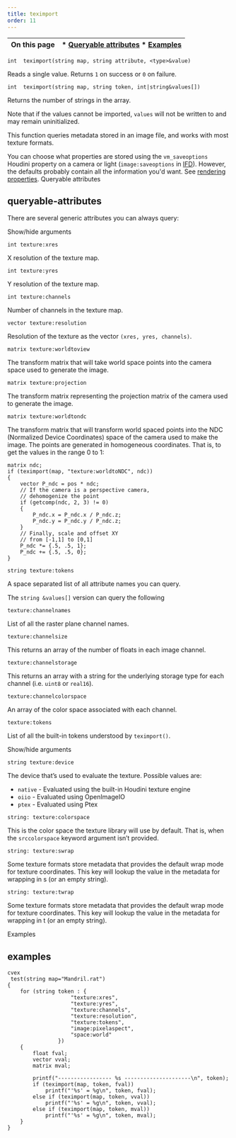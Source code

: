 ```yaml
---
title: teximport
order: 11
---
```

| On this page | * [Queryable attributes](#queryable-attributes) * [Examples](#examples) |
| --- | --- |

`int  teximport(string map, string attribute, <type>&value)`

Reads a single value. Returns `1` on success or `0` on failure.

`int  teximport(string map, string token, int|string&values[])`

Returns the number of strings in the array.

Note that if the values cannot be imported, `values` will not be written to and may remain uninitialized.

This function queries metadata stored in an image file, and works with most texture formats.

You can choose what properties are stored using the `vm_saveoptions`
Houdini property on a camera or light
(`image:saveoptions` in [IFD](../../render/ifd.html)).
However, the defaults probably contain all the information you'd want.
See [rendering properties](../../props/index.html "Properties let you set up flexible and powerful hierarchies of rendering, shading, lighting, and camera parameters.").
Queryable attributes

## queryable-attributes

There are several generic attributes you can always query:

Show/hide arguments

`int texture:xres`

X resolution of the texture map.

`int texture:yres`

Y resolution of the texture map.

`int texture:channels`

Number of channels in the texture map.

`vector texture:resolution`

Resolution of the texture as the vector `(xres, yres, channels)`.

`matrix texture:worldtoview`

The transform matrix that will take world space points into the camera
space used to generate the image.

`matrix texture:projection`

The transform matrix representing the projection matrix of the camera
used to generate the image.

`matrix texture:worldtondc`

The transform matrix that will transform world spaced points into the NDC (Normalized Device Coordinates) space of the camera used to make the image. The points are generated in homogeneous coordinates. That is, to get the values in the range 0 to 1:

```vex
matrix ndc;
if (teximport(map, "texture:worldtoNDC", ndc))
{
    vector P_ndc = pos * ndc;
    // If the camera is a perspective camera,
    // dehomogenize the point
    if (getcomp(ndc, 2, 3) != 0)
    {
        P_ndc.x = P_ndc.x / P_ndc.z;
        P_ndc.y = P_ndc.y / P_ndc.z;
    }
    // Finally, scale and offset XY
    // from [-1,1] to [0,1]
    P_ndc *= {.5, .5, 1};
    P_ndc += {.5, .5, 0};
}

```

`string texture:tokens`

A space separated list of all attribute names you can query.

The `string &values[]` version can query the following

`texture:channelnames`

List of all the raster plane channel names.

`texture:channelsize`

This returns an array of the number of floats in each image channel.

`texture:channelstorage`

This returns an array with a string for the underlying storage type for
each channel (i.e. `uint8` or `real16`).

`texture:channelcolorspace`

An array of the color space associated with each channel.

`texture:tokens`

List of all the built-in tokens understood by `teximport()`.

Show/hide arguments

`string texture:device`

The device that’s used to evaluate the texture. Possible values are:

- `native` - Evaluated using the built-in Houdini texture engine
- `oiio` - Evaluated using OpenImageIO
- `ptex` - Evaluated using Ptex

`string: texture:colorspace`

This is the color space the texture library will use by default. That is, when the `srccolorspace` keyword argument isn’t provided.

`string: texture:swrap`

Some texture formats store metadata that provides the default wrap mode for texture coordinates. This key will lookup the value in the metadata for wrapping in s (or an empty string).

`string: texture:twrap`

Some texture formats store metadata that provides the default wrap mode for texture coordinates. This key will lookup the value in the metadata for wrapping in t (or an empty string).

Examples

## examples

```vex
cvex
 test(string map="Mandril.rat")
{
    for (string token : {
                    "texture:xres",
                    "texture:yres",
                    "texture:channels",
                    "texture:resolution",
                    "texture:tokens",
                    "image:pixelaspect",
                    "space:world"
                })
    {
        float fval;
        vector vval;
        matrix mval;

        printf("----------------- %s ---------------------\n", token);
        if (teximport(map, token, fval))
            printf("'%s' = %g\n", token, fval);
        else if (teximport(map, token, vval))
            printf("'%s' = %g\n", token, vval);
        else if (teximport(map, token, mval))
            printf("'%s' = %g\n", token, mval);
    }
}

```
